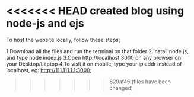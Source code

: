 <<<<<<< HEAD
created blog using node-js and ejs
=======
To host the website locally, follow these steps;

1.Download all the files and run the terminal on that folder
2.Install node js, and type node index.js
3.Open http://localhost:3000 on any browser on your Desktop/Laptop
4.To visit it on mobile, type your ip addr instead of localhost, eg: http://111.111.1.1:3000;
>>>>>>> 829af46 (files have been changed)
